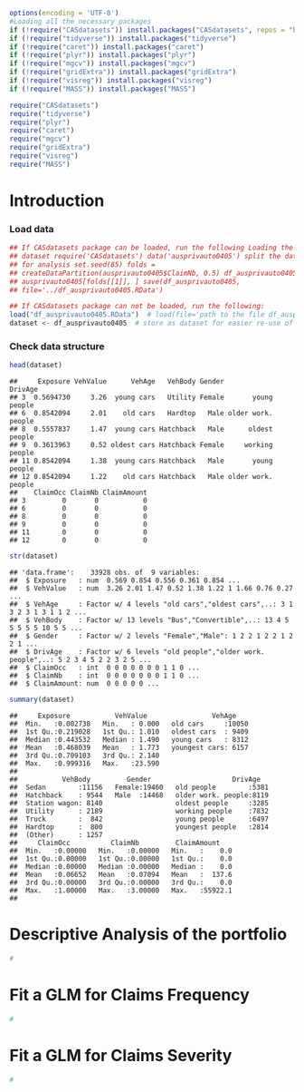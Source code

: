 ``` r
options(encoding = 'UTF-8')
#Loading all the necessary packages
if (!require("CASdatasets")) install.packages("CASdatasets", repos = "http://cas.uqam.ca/pub/R/", type="source")
if (!require("tidyverse")) install.packages("tidyverse")
if (!require("caret")) install.packages("caret")
if (!require("plyr")) install.packages("plyr")
if (!require("mgcv")) install.packages("mgcv")
if (!require("gridExtra")) install.packages("gridExtra")
if (!require("visreg")) install.packages("visreg")
if (!require("MASS")) install.packages("MASS")

require("CASdatasets")
require("tidyverse")
require("plyr")
require("caret")
require("mgcv")
require("gridExtra")
require("visreg")
require("MASS")
```

Introduction
============

### Load data

``` r
## If CASdatasets package can be loaded, run the following Loading the
## dataset require('CASdatasets') data('ausprivauto0405') split the data set
## for analysis set.seed(85) folds =
## createDataPartition(ausprivauto0405$ClaimNb, 0.5) df_ausprivauto0405 =
## ausprivauto0405[folds[[1]], ] save(df_ausprivauto0405,
## file='../df_ausprivauto0405.RData')

## If CASdatasets package can not be loaded, run the following:
load("df_ausprivauto0405.RData")  # load(file='path to the file df_ausprivauto0405')
dataset <- df_ausprivauto0405  # store as dataset for easier re-use of previous code
```

### Check data structure

``` r
head(dataset)
```

    ##     Exposure VehValue      VehAge   VehBody Gender            DrivAge
    ## 3  0.5694730     3.26  young cars   Utility Female       young people
    ## 6  0.8542094     2.01    old cars   Hardtop   Male older work. people
    ## 8  0.5557837     1.47  young cars Hatchback   Male      oldest people
    ## 9  0.3613963     0.52 oldest cars Hatchback Female     working people
    ## 11 0.8542094     1.38  young cars Hatchback   Male       young people
    ## 12 0.8542094     1.22    old cars Hatchback   Male older work. people
    ##    ClaimOcc ClaimNb ClaimAmount
    ## 3         0       0           0
    ## 6         0       0           0
    ## 8         0       0           0
    ## 9         0       0           0
    ## 11        0       0           0
    ## 12        0       0           0

``` r
str(dataset)
```

    ## 'data.frame':    33928 obs. of  9 variables:
    ##  $ Exposure   : num  0.569 0.854 0.556 0.361 0.854 ...
    ##  $ VehValue   : num  3.26 2.01 1.47 0.52 1.38 1.22 1 1.66 0.76 0.27 ...
    ##  $ VehAge     : Factor w/ 4 levels "old cars","oldest cars",..: 3 1 3 2 3 1 3 1 1 2 ...
    ##  $ VehBody    : Factor w/ 13 levels "Bus","Convertible",..: 13 4 5 5 5 5 5 10 5 5 ...
    ##  $ Gender     : Factor w/ 2 levels "Female","Male": 1 2 2 1 2 2 1 2 2 1 ...
    ##  $ DrivAge    : Factor w/ 6 levels "old people","older work. people",..: 5 2 3 4 5 2 2 3 2 5 ...
    ##  $ ClaimOcc   : int  0 0 0 0 0 0 0 1 1 0 ...
    ##  $ ClaimNb    : int  0 0 0 0 0 0 0 1 1 0 ...
    ##  $ ClaimAmount: num  0 0 0 0 0 ...

``` r
summary(dataset)
```

    ##     Exposure           VehValue                VehAge     
    ##  Min.   :0.002738   Min.   : 0.000   old cars     :10050  
    ##  1st Qu.:0.219028   1st Qu.: 1.010   oldest cars  : 9409  
    ##  Median :0.443532   Median : 1.490   young cars   : 8312  
    ##  Mean   :0.468039   Mean   : 1.773   youngest cars: 6157  
    ##  3rd Qu.:0.709103   3rd Qu.: 2.140                        
    ##  Max.   :0.999316   Max.   :23.590                        
    ##                                                           
    ##           VehBody         Gender                    DrivAge    
    ##  Sedan        :11156   Female:19460   old people        :5381  
    ##  Hatchback    : 9544   Male  :14468   older work. people:8119  
    ##  Station wagon: 8140                  oldest people     :3285  
    ##  Utility      : 2189                  working people    :7832  
    ##  Truck        :  842                  young people      :6497  
    ##  Hardtop      :  800                  youngest people   :2814  
    ##  (Other)      : 1257                                           
    ##     ClaimOcc          ClaimNb         ClaimAmount     
    ##  Min.   :0.00000   Min.   :0.00000   Min.   :    0.0  
    ##  1st Qu.:0.00000   1st Qu.:0.00000   1st Qu.:    0.0  
    ##  Median :0.00000   Median :0.00000   Median :    0.0  
    ##  Mean   :0.06652   Mean   :0.07094   Mean   :  137.6  
    ##  3rd Qu.:0.00000   3rd Qu.:0.00000   3rd Qu.:    0.0  
    ##  Max.   :1.00000   Max.   :3.00000   Max.   :55922.1  
    ## 

Descriptive Analysis of the portfolio
=====================================

``` r
# 
```

Fit a GLM for Claims Frequency
==============================

``` r
# 
```

Fit a GLM for Claims Severity
=============================

``` r
# 
```
